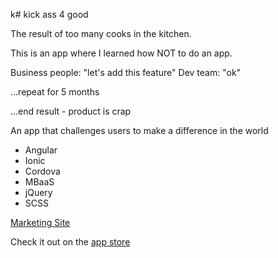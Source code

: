 k# kick ass 4 good

The result of too many cooks in the kitchen.

This is an app where I learned how NOT to do an app.

Business people: "let's add this feature"
Dev team: "ok"

...repeat for 5 months


...end result - product is crap


An app that challenges users to make a difference in the world
- Angular
- Ionic
- Cordova
- MBaaS
- jQuery
- SCSS

[Marketing Site](http://kickass4good.com/)

Check it out on the [app store](https://itunes.apple.com/us/app/kickass4good/id1118544362?mt=8)


